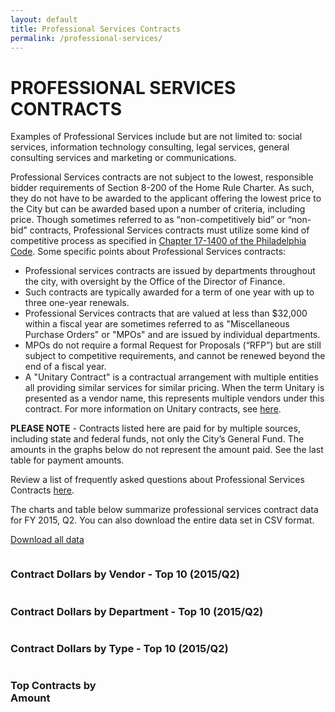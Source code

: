 ```yaml
---
layout: default
title: Professional Services Contracts
permalink: /professional-services/
---
```


# PROFESSIONAL SERVICES CONTRACTS

Examples of Professional Services include but are not limited to: social services, information technology consulting, legal services, general consulting services and marketing or communications.

Professional Services contracts are not subject to the lowest, responsible bidder requirements of Section 8-200 of the Home Rule Charter. As such, they do not have to be awarded to the applicant offering the lowest price to the City but can be awarded based upon a number of criteria, including price. Though sometimes referred to as “non-competitively bid” or “non-bid” contracts, Professional Services contracts must utilize some kind of competitive process as specified in [Chapter 17-1400 of the Philadelphia Code](http://phillycode.org/17/17-1400/). Some specific points about Professional Services contracts:

* Professional services contracts are issued by departments throughout the city, with oversight by the Office of the Director of Finance.
* Such contracts are typically awarded for a term of one year with up to three one-year renewals.
* Professional Services contracts that are valued at less than $32,000 within a fiscal year are sometimes referred to as "Miscellaneous Purchase Orders" or "MPOs" and are issued by individual departments.
* MPOs do not require a formal Request for Proposals (“RFP”) but are still subject to competitive requirements, and cannot be renewed beyond the end of a fiscal year.
* A "Unitary Contract" is a contractual arrangement with multiple entities all providing similar services for similar pricing. When the term Unitary is presented as a vendor name, this represents multiple vendors under this contract. For more information on Unitary contracts, see [here](http://cityofphiladelphia.github.io/contracts/professional-services/faq/).

**PLEASE NOTE** - Contracts listed here are paid for by multiple sources, including state and federal funds, not only the City’s General Fund. The amounts in the graphs below do not represent the amount paid. See the last table for payment amounts.

Review a list of frequently asked questions about Professional Services Contracts [here](faq/).

The charts and table below summarize professional services contract data for FY 2015, Q2. You can also download the entire data set in CSV format.


<a href="https://www.opendataphilly.org/dataset/professional-services-contract-data" class="button">Download all data</a>

<div class="row">
    <div class="medium-24 columns">
        <h3 class="chart">Contract Dollars by Vendor - Top 10 (2015/Q2)</h3>
        <div id="by_vendor" class="visualization"></div>
    </div>
</div>
<div class="row">
    <div class="medium-24 columns">
        <h3 class="chart">Contract Dollars by Department - Top 10 (2015/Q2)</h3>
        <div id="by_department" class="visualization"></div>
    </div>
</div>
<div class="row">
    <div class="medium-24 columns">
    	<h3 class="chart">Contract Dollars by Type - Top 10 (2015/Q2)</h3>
  	<div id="by_type" class="visualization"></div>
    </div>
</div>
<div class="row">
    <div class="medium-24 columns">
        <h3>Top Contracts by Amount</h3>
        <table id="browse" class="table table-striped"></table>
    </div>
</div>

<script type="text/javascript">
sources = [
    {
        path: '{{ "/professional-services/data/FY-2015-Q2.csv" | prepend: site.baseurl }}',
        cleanCurrency: ['amt', 'tot_payments'],
        visualizations: [
            {
                container: '#by_vendor',
                type: 'pie',
                groupBy: 'vendor',
                aggregate: 'amt',
                limit: 10
            },
            {
                container: '#by_department',
                type: 'pie',
                groupBy: 'department_name',
                aggregate: 'amt',
                limit: 10
            },
	    {
		container: '#by_type',
		type: 'pie',
		groupBy: 'contract_structure_type',
		aggregate: 'amt',
		limit: 10
	    },
            {
                container: '#browse',
                type: 'table',
                columns: {
                    'department_name': 'Department',
                    'vendor': 'Vendor',
                    'contract_structure_type': 'Type',
                    'short desc': 'Description',
                    'amt': 'Contract Amount',
                    'tot_payments': 'Payments'
                },
                sort: [
                    [4, 'desc']
                ]
            }
        ]
    }
];
</script>
